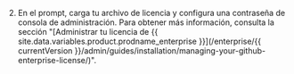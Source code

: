 2. En el prompt, carga tu archivo de licencia y configura una contraseña de consola de administración. Para obtener más información, consulta la sección "[Administrar tu licencia de {{ site.data.variables.product.prodname_enterprise }}](/enterprise/{{ currentVersion }}/admin/guides/installation/managing-your-github-enterprise-license/)".
